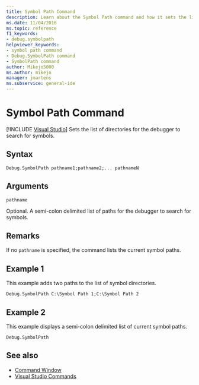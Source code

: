 ```yaml
---
title: Symbol Path Command
description: Learn about the Symbol Path command and how it sets the list of directories for the debugger to search for symbols.
ms.date: 11/04/2016
ms.topic: reference
f1_keywords:
- debug.symbolpath
helpviewer_keywords:
- symbol path command
- Debug.SymbolPath command
- SymbolPath command
author: Mikejo5000
ms.author: mikejo
manager: jmartens
ms.subservice: general-ide
---
```

# Symbol Path Command

 [!INCLUDE [Visual Studio](~/includes/applies-to-version/vs-windows-only.md)]
Sets the list of directories for the debugger to search for symbols.

## Syntax

```
Debug.SymbolPath pathname1;pathname2;... pathnameN
```

## Arguments
`pathname`

Optional. A semi-colon delimited list of paths for the debugger to search for symbols.

## Remarks
If no `pathname` is specified, the command lists the current symbol paths.

## Example 1
This example adds two paths to the list of symbol directories.

```
Debug.SymbolPath C:\Symbol Path 1;C:\Symbol Path 2
```

## Example 2
This example displays a semi-colon delimited list of current symbol paths.

```
Debug.SymbolPath
```

## See also

- [Command Window](../../ide/reference/command-window.md)
- [Visual Studio Commands](../../ide/reference/visual-studio-commands.md)
